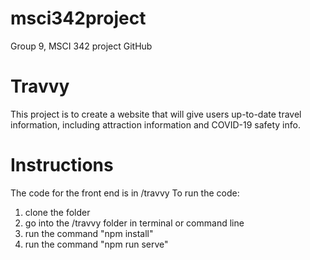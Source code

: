 # msci342project
Group 9, MSCI 342 project GitHub

# Travvy
This project is to create a website that will give users up-to-date travel information, including attraction information and COVID-19 safety info.

# Instructions
The code for the front end is in /travvy
To run the code:
1. clone the folder
2. go into the /travvy folder in terminal or command line
3. run the command "npm install"
4. run the command "npm run serve"
